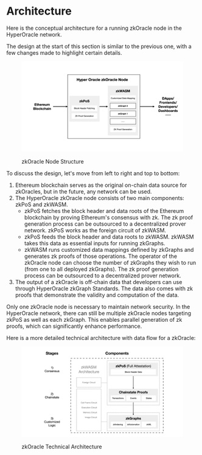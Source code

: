 # Architecture

Here is the conceptual architecture for a running zkOracle node in the HyperOracle network.

The design at the start of this section is similar to the previous one, with a few changes made to highlight certain details.

<figure><img src="../.gitbook/assets/截屏2023-02-20 上午2.58.21.png" alt=""><figcaption><p>zkOracle Node Structure</p></figcaption></figure>

To discuss the design, let's move from left to right and top to bottom:

1. Ethereum blockchain serves as the original on-chain data source for zkOracles, but in the future, any network can be used.
2. The HyperOracle zkOracle node consists of two main components: zkPoS and zkWASM.
   * zkPoS fetches the block header and data roots of the Ethereum blockchain by proving Ethereum's consensus with zk. The zk proof generation process can be outsourced to a decentralized prover network. zkPoS works as the foreign circuit of zkWASM.
   * zkPoS feeds the block header and data roots to zkWASM. zkWASM takes this data as essential inputs for running zkGraphs.
   * zkWASM runs customized data mappings defined by zkGraphs and generates zk proofs of those operations. The operator of the zkOracle node can choose the number of zkGraphs they wish to run (from one to all deployed zkGraphs). The zk proof generation process can be outsourced to a decentralized prover network.
3. The output of a zkOracle is off-chain data that developers can use through HyperOracle zkGraph Standards. The data also comes with zk proofs that demonstrate the validity and computation of the data.

Only one zkOracle node is necessary to maintain network security. In the HyperOracle network, there can still be multiple zkOracle nodes targeting zkPoS as well as each zkGraph. This enables parallel generation of zk proofs, which can significantly enhance performance.

Here is a more detailed technical architecture with data flow for a zkOracle:

<figure><img src="../.gitbook/assets/截屏2023-10-08 下午7.43.04.png" alt=""><figcaption><p>zkOracle Technical Architecture</p></figcaption></figure>
